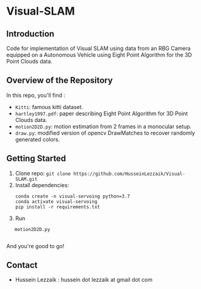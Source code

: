 # Visual-SLAM

## Introduction
Code for implementation of Visual SLAM using data from an RBG Camera equipped on a Autonomous Vehicle using Eight Point Algorithm for the 3D Point Clouds data.

## Overview of the Repository
In this repo, you'll find :
* `Kitti`: famous kitti dataset.
* `hartley1997.pdf`: paper describing Eight Point Algorithm for 3D Point Clouds data.
* `motion2D2D.py`: motion estimation from 2 frames in a monocular setup.
* `draw.py`: modified version of opencv DrawMatches to recover randomly generated colors.

## Getting Started
1.  Clone repo: `git clone https://github.com/HusseinLezzaik/Visual-SLAM.git`
2.  Install dependencies:
    ```
    conda create -n visual-servoing python=3.7
    conda activate visual-servoing
    pip install -r requirements.txt
    ```
3. Run
 ``` 
    motion2D2D.py
       
 ```

And you're good to go!

## Contact
* Hussein Lezzaik : hussein dot lezzaik at gmail dot com


